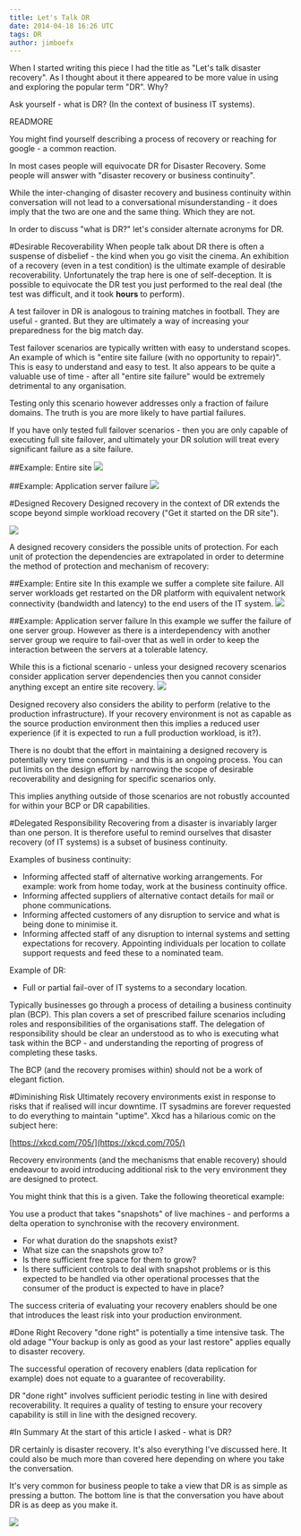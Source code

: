 ```yaml
---
title: Let's Talk DR
date: 2014-04-18 16:26 UTC
tags: DR
author: jimboefx
---
```


When I started writing this piece I had the title as "Let's talk disaster recovery". As I thought about it there appeared to be more value in using and exploring the popular term "DR". Why?

Ask yourself - what is DR? (In the context of business IT systems).

READMORE

You might find yourself describing a process of recovery or reaching for google - a common reaction.

In most cases people will equivocate DR for Disaster Recovery. Some people will answer with "disaster recovery or business continuity".

While the inter-changing of disaster recovery and business continuity within conversation will not lead to a conversational misunderstanding - it does imply that the two are one and the same thing. Which they are not.

In order to discuss "what is DR?" let's consider alternate acronyms for DR.

#Desirable Recoverability
When people talk about DR there is often a suspense of disbelief - the kind when you go visit the cinema. An exhibition of a recovery (even in a test condition) is the ultimate example of desirable recoverability. Unfortunately the trap here is one of self-deception. It is possible to equivocate the DR test you just performed to the real deal (the test was difficult, and it took **hours** to perform).

A test failover in DR is analogous to training matches in football. They are useful - granted. But they are ultimately a way of increasing your preparedness for the big match day.

Test failover scenarios are typically written with easy to understand scopes. An example of which is "entire site failure (with no opportunity to repair)". This is easy to understand and easy to test. It also appears to be quite a valuable use of time - after all "entire site failure" would be extremely detrimental to any organisation.

Testing only this scenario however addresses only a fraction of failure domains. The truth is you are more likely to have partial failures. 

If you have only tested full failover scenarios - then you are only capable of executing full site failover, and ultimately your DR solution will treat every significant failure as a site failure.

##Example: Entire site
![](//../images/jamesmontgomery/lets_talk_DR/Generic_Site_Recovery1.png)

##Example: Application server failure
![](//../images/jamesmontgomery/lets_talk_DR/Generic_AppServer_Recovery1.png)

#Designed Recovery
Designed recovery in the context of DR extends the scope beyond simple workload recovery ("Get it started on the DR site").

![](//..//images/jamesmontgomery/lets_talk_DR/win_just_starting.png)

A designed recovery considers the possible units of protection. For each unit of protection the dependencies are extrapolated in order to determine the method of protection and mechanism of recovery:

##Example: Entire site
In this example we suffer a complete site failure. All server workloads get restarted on the DR platform with equivalent network connectivity (bandwidth and latency) to the end users of the IT system.
![](//..//images/jamesmontgomery/lets_talk_DR/Generic_Site_Recovery1a.png)

##Example: Application server failure
In this example we suffer the failure of one server group. However as there is a interdependency with another server group we require to fail-over that as well in order to keep the interaction between the servers at a tolerable latency.

While this is a fictional scenario - unless your designed recovery scenarios consider application server dependencies then you cannot consider anything except an entire site recovery.
![](//..//images/jamesmontgomery/lets_talk_DR/Generic_AppServer_Recovery1a.png)

Designed recovery also considers the ability to perform (relative to the production infrastructure). If your recovery environment is not as capable as the source production environment then this implies a reduced user experience (if it is expected to run a full production workload, is it?).

There is no doubt that the effort in maintaining a designed recovery is potentially very time consuming - and this is an ongoing process. You can put limits on the design effort by narrowing the scope of desirable recoverability and designing for specific scenarios only.

This implies anything outside of those scenarios are not robustly accounted for within your BCP or DR capabilities.

#Delegated Responsibility
Recovering from a disaster is invariably larger than one person. It is therefore useful to remind ourselves that disaster recovery (of IT systems) is a subset of business continuity.

Examples of business continuity:

- Informing affected staff of alternative working arrangements. For example: work from home today, work at the business continuity office.
- Informing affected suppliers of alternative contact details for mail or phone communications.
- Informing affected customers of any disruption to service and what is being done to minimise it.
- Informing affected staff of any disruption to internal systems and setting expectations for recovery. Appointing individuals per location to collate support requests and feed these to a nominated team.

Example of DR:

- Full or partial fail-over of IT systems to a secondary location.

Typically businesses go through a process of detailing a business continuity plan (BCP). This plan covers a set of prescribed failure scenarios including roles and responsibilities of the organisations staff. The delegation of responsibility should be clear an understood as to who is executing what task within the BCP - and understanding the reporting of progress of completing these tasks.

The BCP (and the recovery promises within) should not be a work of elegant fiction.

#Diminishing Risk
Ultimately recovery environments exist in response to risks that if realised will incur downtime. IT sysadmins are forever requested to do everything to maintain "uptime". Xkcd has a hilarious comic on the subject here:

[https://xkcd.com/705/](https://xkcd.com/705/)

Recovery environments (and the mechanisms that enable recovery) should endeavour to avoid introducing additional risk to the very environment they are designed to protect.

You might think that this is a given. Take the following theoretical example:

You use a product that takes "snapshots" of live machines - and performs a delta operation to synchronise with the recovery environment. 

- For what duration do the snapshots exist?
- What size can the snapshots grow to?
- Is there sufficient free space for them to grow? 
- Is there sufficient controls to deal with snapshot problems or is this expected to be handled via other operational processes that the consumer of the product is expected to have in place?

The success criteria of evaluating your recovery enablers should be one that introduces the least risk into your production environment.

#Done Right
Recovery "done right" is potentially a time intensive task. The old adage "Your backup is only as good as your last restore" applies equally to disaster recovery.

The successful operation of recovery enablers (data replication for example) does not equate to a guarantee of recoverability. 

DR "done right" involves sufficient periodic testing in line with desired recoverability. It requires a quality of testing to ensure your recovery capability is still in line with the designed recovery.

#In Summary
At the start of this article I asked - what is DR?
 
DR certainly is disaster recovery. It's also everything I've discussed here. It could also be much more than covered here depending on where you take the conversation.

It's very common for business people to take a view that DR is as simple as pressing a button. The bottom line is that the conversation you have about DR is as deep as you make it.

![](//..//images/jamesmontgomery/lets_talk_DR/Facets_of_DR.png)

<!---
Version 1f
-->




